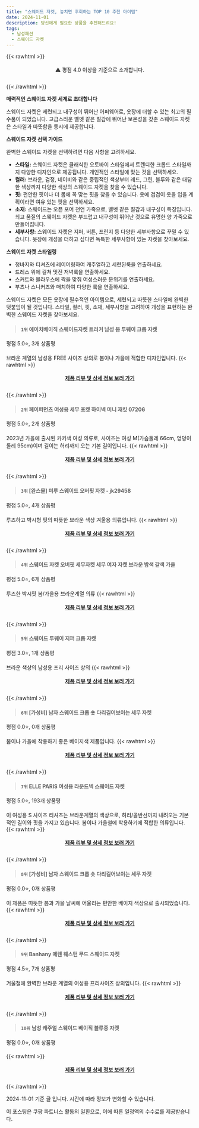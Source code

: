 ```yaml
---
title: "스웨이드 자켓, 놓치면 후회하는 TOP 10 추천 아이템"
date: 2024-11-01
description: 당신에게 필요한 상품을 추천해드려요!
tags:
  - 남성패션
  - 스웨이드 자켓
---
```

{{< rawhtml >}}<div class="toc" style="text-align: center; height: 50px; line-height: 2;">  <p>⚠️ 평점 4.0 이상을 기준으로 소개합니다.<br></p></div> {{< /rawhtml >}}

**매력적인 스웨이드 자켓 세계로 초대합니다**

스웨이드 자켓은 세련되고 내구성이 뛰어난 어퍼웨어로, 옷장에 더할 수 있는 최고의 필수품이 되었습니다. 고급스러운 벨벳 같은 질감에 뛰어난 보온성을 갖춘 스웨이드 자켓은 스타일과 따뜻함을 동시에 제공합니다.

**스웨이드 자켓 선택 가이드**

완벽한 스웨이드 자켓을 선택하려면 다음 사항을 고려하세요.

* **스타일:** 스웨이드 자켓은 클래식한 오토바이 스타일에서 트렌디한 크롭드 스타일까지 다양한 디자인으로 제공됩니다. 개인적인 스타일에 맞는 것을 선택하세요.
* **컬러:** 브라운, 검정, 네이비와 같은 중립적인 색상부터 레드, 그린, 블루와 같은 대담한 색상까지 다양한 색상의 스웨이드 자켓을 찾을 수 있습니다.
* **핏:** 편안한 핏이나 더 몸에 꼭 맞는 핏을 찾을 수 있습니다. 옷에 겹겹이 옷을 입을 계획이라면 여유 있는 핏을 선택하세요.
* **소재:** 스웨이드는 오픈 포어 천연 가죽으로, 벨벳 같은 질감과 내구성이 특징입니다. 최고 품질의 스웨이드 자켓은 부드럽고 내구성이 뛰어난 것으로 유명한 양 가죽으로 만들어집니다.
* **세부사항:** 스웨이드 자켓은 지퍼, 버튼, 프린지 등 다양한 세부사항으로 꾸밀 수 있습니다. 옷장에 개성을 더하고 싶다면 독특한 세부사항이 있는 자켓을 찾아보세요.

**스웨이드 자켓 스타일링**

* 청바지와 티셔츠에 레이어링하여 캐주얼하고 세련된룩을 연출하세요.
* 드레스 위에 걸쳐 멋진 저녁룩을 연출하세요.
* 스커트와 블라우스에 짝을 맞춰 여성스러운 분위기를 연출하세요.
* 부츠나 스니커즈와 매치하여 다양한 룩을 연출하세요.

스웨이드 자켓은 모든 옷장에 필수적인 아이템으로, 세련되고 따뜻한 스타일에 완벽한 덧붙임이 될 것입니다. 스타일, 컬러, 핏, 소재, 세부사항을 고려하여 개성을 표현하는 완벽한 스웨이드 자켓을 찾아보세요.


>#### `1위` 에이치베이직 스웨이드자켓 트러커 남성 봄 투웨이 크롭 자켓
평점 5.0⭐, 3개 상품평

브라운 계열의 남성용 FREE 사이즈 상의로 봄이나 가을에 적합한 디자인입니다.
{{< rawhtml >}}<div class="toc" style="text-align: center; height: 50px; line-height: 2;"><p><b><a href="https://link.coupang.com/re/AFFSDP?lptag=AF5033054&pageKey=7923838071&itemId=21777511488&vendorItemId=91231842214&traceid=V0-153-8f0d498c6961b5e9&clickBeacon=e61dde60-981f-11ef-b20f-21c95727195d%7E3&requestid=20241101160704363176750094&token=31850C%7CMIXED">제품 리뷰 및 상세 정보 보러 가기</a></b><br></p> </div>{{< /rawhtml >}}

>#### `2위` 페이퍼먼츠 여성용 세무 포켓 하이넥 미니 재킷 07206
평점 5.0⭐, 2개 상품평

2023년 가을에 출시된 카키색 여성 의류로, 사이즈는 여성 M(가슴둘레 66cm, 엉덩이 둘레 95cm)이며 길이는 허리까지 오는 기본 길이입니다.
{{< rawhtml >}}<div class="toc" style="text-align: center; height: 50px; line-height: 2;"><p><b><a href="https://link.coupang.com/re/AFFSDP?lptag=AF5033054&pageKey=7607640289&itemId=20128855673&vendorItemId=87222991260&traceid=V0-153-72fae5b2480e92d5&requestid=20241101160704363176750094&token=31850C%7CMIXED">제품 리뷰 및 상세 정보 보러 가기</a></b><br></p> </div>{{< /rawhtml >}}

>#### `3위` [완스몰] 미루 스웨이드 오버핏 자켓 - jk29458
평점 5.0⭐, 4개 상품평

루즈하고 박시형 핏의 따뜻한 브라운 색상 겨울용 의류입니다.
{{< rawhtml >}}<div class="toc" style="text-align: center; height: 50px; line-height: 2;"><p><b><a href="https://link.coupang.com/re/AFFSDP?lptag=AF5033054&pageKey=8351188018&itemId=24126784321&vendorItemId=91145846033&traceid=V0-153-12a8a027ff3aab9e&requestid=20241101160704363176750094&token=31850C%7CMIXED">제품 리뷰 및 상세 정보 보러 가기</a></b><br></p> </div>{{< /rawhtml >}}

>#### `4위` 스웨이드 자켓 오버핏 세무자켓 세무 여자 자켓 브라운 밤색 갈색 가을
평점 5.0⭐, 6개 상품평

루즈한 박시핏 봄/가을용 브라운계열 의류
{{< rawhtml >}}<div class="toc" style="text-align: center; height: 50px; line-height: 2;"><p><b><a href="https://link.coupang.com/re/AFFSDP?lptag=AF5033054&pageKey=8355154424&itemId=24141531245&vendorItemId=91160427271&traceid=V0-153-27961e593b2dc6ad&requestid=20241101160704363176750094&token=31850C%7CMIXED">제품 리뷰 및 상세 정보 보러 가기</a></b><br></p> </div>{{< /rawhtml >}}

>#### `5위` 스웨이드 투웨이 지퍼 크롭 자켓
평점 3.0⭐, 1개 상품평

브라운 색상의 남성용 프리 사이즈 상의
{{< rawhtml >}}<div class="toc" style="text-align: center; height: 50px; line-height: 2;"><p><b><a href="https://link.coupang.com/re/AFFSDP?lptag=AF5033054&pageKey=7941515056&itemId=21874814557&vendorItemId=88922942310&traceid=V0-153-92450cf6680ee374&requestid=20241101160704363176750094&token=31850C%7CMIXED">제품 리뷰 및 상세 정보 보러 가기</a></b><br></p> </div>{{< /rawhtml >}}

>#### `6위` [가성비] 남자 스웨이드 크롭 숏 다리길어보이는 세무 자켓
평점 0.0⭐, 0개 상품평

봄이나 가을에 착용하기 좋은 베이지색 제품입니다.
{{< rawhtml >}}<div class="toc" style="text-align: center; height: 50px; line-height: 2;"><p><b><a href="https://link.coupang.com/re/AFFSDP?lptag=AF5033054&pageKey=8420415866&itemId=24354281798&vendorItemId=91369679574&traceid=V0-153-05ac0c84b9ce859b&clickBeacon=e61dde60-981f-11ef-a56e-143adac4a55b%7E3&requestid=20241101160704363176750094&token=31850C%7CMIXED">제품 리뷰 및 상세 정보 보러 가기</a></b><br></p> </div>{{< /rawhtml >}}

>#### `7위` ELLE PARIS 여성용 라운드넥 스웨이드 자켓
평점 5.0⭐, 193개 상품평

이 여성용 S 사이즈 티셔츠는 브라운계열의 색상으로, 허리/골반선까지 내려오는 기본적인 길이와 핏을 가지고 있습니다. 봄이나 가을철에 착용하기에 적합한 의류입니다.
{{< rawhtml >}}<div class="toc" style="text-align: center; height: 50px; line-height: 2;"><p><b><a href="https://link.coupang.com/re/AFFSDP?lptag=AF5033054&pageKey=7567672801&itemId=19951042658&vendorItemId=87050010974&traceid=V0-153-561f278430989e35&requestid=20241101160704363176750094&token=31850C%7CMIXED">제품 리뷰 및 상세 정보 보러 가기</a></b><br></p> </div>{{< /rawhtml >}}

>#### `8위` [가성비] 남자 스웨이드 크롭 숏 다리길어보이는 세무 자켓
평점 0.0⭐, 0개 상품평

이 제품은 따뜻한 봄과 가을 날씨에 어울리는 편안한 베이지 색상으로 출시되었습니다.
{{< rawhtml >}}<div class="toc" style="text-align: center; height: 50px; line-height: 2;"><p><b><a href="https://link.coupang.com/re/AFFSDP?lptag=AF5033054&pageKey=8420415866&itemId=24354281799&vendorItemId=91369690676&traceid=V0-153-05ac0c84b9ce859b&clickBeacon=e61dde60-981f-11ef-9d05-6db88bc96b7b%7E3&requestid=20241101160704363176750094&token=31850C%7CMIXED">제품 리뷰 및 상세 정보 보러 가기</a></b><br></p> </div>{{< /rawhtml >}}

>#### `9위` Banhany 메렌 웨스턴 무드 스웨이드 자켓
평점 4.5⭐, 7개 상품평

겨울철에 완벽한 브라운 계열의 여성용 프리사이즈 상의입니다.
{{< rawhtml >}}<div class="toc" style="text-align: center; height: 50px; line-height: 2;"><p><b><a href="https://link.coupang.com/re/AFFSDP?lptag=AF5033054&pageKey=7655381530&itemId=20380219687&vendorItemId=89153808421&traceid=V0-153-fdcd6286eb806e7f&requestid=20241101160704363176750094&token=31850C%7CMIXED">제품 리뷰 및 상세 정보 보러 가기</a></b><br></p> </div>{{< /rawhtml >}}

>#### `10위` 남성 캐주얼 스웨이드 베이직 블루종 자켓
평점 0.0⭐, 0개 상품평


{{< rawhtml >}}<div class="toc" style="text-align: center; height: 50px; line-height: 2;"><p><b><a href="https://link.coupang.com/re/AFFSDP?lptag=AF5033054&pageKey=8401732398&itemId=24286743668&vendorItemId=91314773560&traceid=V0-153-b9916ea46171ce4d&clickBeacon=e61e0570-981f-11ef-835e-f5b7473836b6%7E3&requestid=20241101160704363176750094&token=31850C%7CMIXED">제품 리뷰 및 상세 정보 보러 가기</a></b><br></p> </div>{{< /rawhtml >}}


2024-11-01 기준 글 입니다.
시간에 따라 정보가 변화할 수 있습니다.

이 포스팅은 쿠팡 파트너스 활동의 일환으로, 이에 따른 일정액의 수수료를 제공받습니다.
